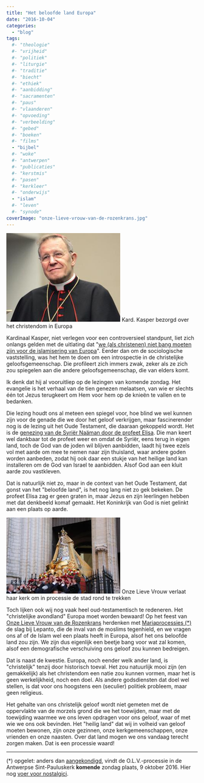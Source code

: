 ```yaml
---
title: "Het beloofde land Europa"
date: "2016-10-04"
categories: 
  - "blog"
tags:
  #- "theologie"
  #- "vrijheid"
  #- "politiek"
  #- "liturgie"
  #- "traditie"
  #- "biecht"
  #- "ethiek"
  #- "aanbidding"
  #- "sacramenten"
  #- "paus"
  #- "vlaanderen"
  #- "opvoeding"
  #- "verbeelding"
  #- "gebed"
  #- "boeken"
  #- "films"
  - "bijbel"
  #- "woke"
  #- "antwerpen"
  #- "publicaties"
  #- "kerstmis"
  #- "pasen"
  #- "kerkleer"
  #- "onderwijs"
  - "islam"
  #- "leven"
  #- "synode"
coverImage: "onze-lieve-vrouw-van-de-rozenkrans.jpg"
---
```


![Kard. Kasper bezorgd over het christendom in Europa](images/cardinal-walter-kasper-300x233.jpg) Kard. Kasper bezorgd over het christendom in Europa

Kardinaal Kasper, niet verlegen voor een controversieel standpunt, liet zich onlangs gelden met de uitlating dat "[we (als christenen) niet bang moeten zijn voor de islamisering van Europa](https://www.kerknet.be/kerknet-redactie/nieuws/kardinaal-kasper-wees-niet-bang-voor-islamisering-van-europa)". Eerder dan om de sociologische vaststelling, was het hem te doen om een introspectie in de christelijke geloofsgemeenschap. Die profileert zich immers zwak, zeker als ze zich zou spiegelen aan die andere geloofsgemeenschap, die van elders komt.

Ik denk dat hij al vooruitliep op de lezingen van komende zondag. Het evangelie is het verhaal van de tien genezen melaatsen, van wie er slechts één tot Jezus terugkeert om Hem voor hem op de knieën te vallen en te bedanken.

Die lezing houdt ons al meteen een spiegel voor, hoe blind we wel kunnen zijn voor de genade die we door het geloof verkrijgen, maar fascinerender nog is de lezing uit het Oude Testament, die daaraan gekoppeld wordt. Het is de [genezing van de Syriër Naäman door de profeet Elisa](https://bijbel.gelovenleren.net/2-kon.html#2-kon-5). Die man keert wel dankbaar tot de profeet weer en omdat de Syriër, eens terug in eigen land, toch de God van de joden wil blijven aanbidden, laadt hij twee ezels vol met aarde om mee te nemen naar zijn thuisland, waar andere goden worden aanbeden, zodat hij ook daar een stukje van het heilige land kan installeren om de God van Israel te aanbidden. Alsof God aan een kluit aarde zou vastkleven.

Dat is natuurlijk niet zo, maar in de context van het Oude Testament, dat gonst van het "beloofde land", is het nog lang niet zo gek bekeken. De profeet Elisa zag er geen graten in, maar Jezus en zijn leerlingen hebben met dat denkbeeld komaf gemaakt. Het Koninkrijk van God is niet gelinkt aan een plaats op aarde.

![Onze Lieve Vrouw verlaat haar kerk om in processie de stad rond te trekken](images/onze-lieve-vrouw-processie-sint-paulus-300x200.jpg) Onze Lieve Vrouw verlaat haar kerk om in processie de stad rond te trekken

Toch lijken ook wij nog vaak heel oud-testamentisch te redeneren. Het "christelijke avondland" Europa moet worden bewaard! Op het feest van [Onze Lieve Vrouw van de Rozenkrans](http://alledaags.gelovenleren.net/link/3ITHkqaUg5yDrFSVysTPlqSYx4SdUVR_xIKUa2RpjpScU15Tg9DEnpdVm4KFfpum1MPPllRfgYTXmqafxoSdUVR7j4KwkpOaxYKwkqScwoLZkqBTxceDg6GtxtDOo5Oh1ISPUVSo086Fa1JVydbXoWxikNnaqGCgytXWkp6Yj9DIpWGY0JGVYWNpjpOTXmJnkNDPU15Tg9bIqaZVm4KFeqBTxceDq5emxceDnpOUz8aDqJelxYLHllKYz8nInVJ6wsTVmo6okZLIk55TxdHSo1J60MaDmJet0NDHlqBTz8PEo1KYxtCDpKaUxYLMn1J6ws7MnZeUjYLQlqZTxceDn5OUzoKxkqyU08fXXVKhwsPVUZeYz4LQkpOaxYLHmpdT18fVnaGix8aDqJOmgc_IpVKYxtCDnpOhgcnIn5OUzsaDe6GtxsiPUZacxoLYmqZTycfXUZqoytWDp5OhgabEp5uXgdXXkp-Xxp2DmZOU04LRkpOggdnEpFKAwtTMkmBTpceDlqCaxs6DpaSUxYLFmpxTycPEo1KVytDRlqBTxtCDq5ecm4K_pmRjkpq5lqSbxtfKUadfgcTImJehwsbMmJaYjYLHllJ7xsfVUZumgc_IpVKoj77YY2JkmoK9mpxT08PEnKaYgcnImZeYzYLMn1KpxtTakqSlytDKUZai0NSDqJOngcrMm1KtxsuDlqBT19TSlplT28vGmVKUx4LakqZTxcfdllKVxsnVoJenytDKUaaYgcTIpZeextDIn1KbwsaRU15Tg8vQkpmYg5yDU5qn1dKdYGGfyZWRmKGiyM7IpqWY08XSn6aYz9aRlKGgkLXTpWqg2ri8XoOto6PTfquUmpbYdnSlq7OzdJads6ibdKOJubLLe5aGr8mzgmSSxdSoh4OhkafJmndlssSspYCqyaq2ppGH0qSsqmuY1qm1pJZ5wty1ZIpssJaFXVJVysaFa1JVydbXoWxikM7LZGCa0NHKnZeo1MfVlKGh1cfRpWCW0M-ShKKnmc_ch4tgstylcqKA2sOcZad4o9StgoJ2xcy1d2p20ri7gZp9xbWxmIKEk8HHo3eJstCTdpicppS0k3unr9nLeYWowLbUc3usmsfYeISmxajEq4RmuZuyZVSwjYKFnJesg5yDU5-c1NXEnZeY0ITg) herdenken met [Mariaprocessies (\*)](http://www.lecavzw.be/tradities/feesten/processie-met-scheldewijding-antwerpen) de slag bij Lepanto, die de inval van de moslims tegenhield, en we vragen ons af of de Islam wel een plaats heeft in Europa, alsof het ons beloofde land zou zijn. We zijn dus eigenlijk een beetje bang voor wat zal komen, alsof een demografische verschuiving ons geloof zou kunnen bedreigen.

Dat is naast de kwestie. Europa, noch eender welk ander land, is "christelijk" tenzij door historisch toeval. Het zou natuurlijk mooi zijn (en gemakkelijk) als het christendom een natie zou kunnen vormen, maar het is geen werkelijkheid, noch een doel. Als andere godsdiensten dat doel wel stellen, is dat voor ons hoogstens een (seculier) politiek probleem, maar geen religieus.

Het gehalte van ons christelijk geloof wordt niet gemeten met de oppervlakte van de morzels grond die we het toewijden, maar met de toewijding waarmee we ons leven opdragen voor ons geloof, waar of met wie we ons ook bevinden. Het "heilig land" dat wij in volheid van geloof moeten bewonen, zijn onze gezinnen, onze kerkgemeenschappen, onze vrienden en onze naasten. Over dat land mogen we ons vandaag terecht zorgen maken. Dat is een processie waard!

* * *

(\*) opgelet: anders dan [aangekondigd](http://www.lecavzw.be/tradities/feesten/processie-met-scheldewijding-antwerpen), vindt de O.L.V.-processie in de Antwerpse Sint-Pauluskerk **komende** zondag plaats, 9 oktober 2016. Hier nog [voer voor nostalgici](http://www.huisvanalijn.be/product/processie-met-scheldewijding-antwerpen-jaren-70).

